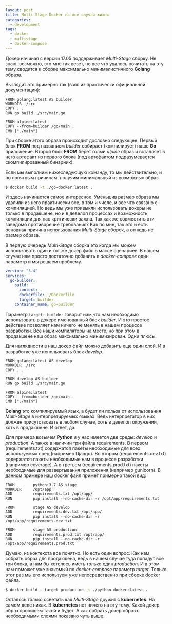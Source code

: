 ```yaml
---
layout: post
title: Multi-Stage Docker на все случаи жизни
categories:
  - development
tags:
  - docker
  - multistage
  - docker-compose
---
```


Докер начиная с версии 17.05 поддерживает *Multi-Stage* сборку. Не знаю, возможно, это мне так везет, но все что удалось почитать на эту тему сводится к сборке максимально минималистичного **Golang** образа.

Выглядит это примерно так (взял из практически официальной документации):

```docker
FROM golang:latest AS builder
WORKDIR ./src
COPY . .
RUN go build ./src/main.go

FROM alpine:latest  
COPY --from=builder /go/main .
CMD ["./main"]
```
При сборке этого образа происходит дословно следующее. Первый блок **FROM** под названием *builder* собирает (компилирует) наше **Go** приложение. Второй блок **FROM** берет голый *alpine* образ и вставляет в него артефакт из первого блока (под артефактом подразумевается скомпилированный бинарник).

Если мы выполним нижеследующую команду, то мы действительно, и по понятным причинам, получим минимальный из возможных образ.

```bash
$ docker build -t ./go-docker:latest .
```

И здесь начинается самое интересное. Уменьшив размер образа мы удалили из него практически все, в том и числе, и все что связано с компиляцией. Но ведь мы уже привыкли использовать докеры не только в продакшене, но и в девелоп процессах и возможность компиляции для нас критически важна. Так как же совместить эти заведомо противоречие требования? Как по мне, так это и есть основная причина использования *Multi-Stage* сборок, а отнюдь не размер образа.

В первую очередь *Multi-Stage* сборка это когда мы можем использовать один и тот же докер файл в массе сценариев. В нашем случае нам просто достаточно добавить в *docker-compose* один параметр и мы решаем проблему.

```yaml
version: "3.4"
services:
  go-builder:
    build:
      context: .
      dockerfile: ./Dockerfile
      target: builder
    container_name: go-builder
```

Параметр ```target: builder``` говорит нам,что нам необходимо использовать в докере именованный блок *builder*. И это простое действие позволяет нам ничего не менять в нашем процессе разработки. Все наши компиляторы на месте, но при этом в продакшене наш образ максимально минимизирован. Одни плюсы.

Для наглядности в наш докер файл можно добавить еще один слой. И в разработке уже использовать блок *develop*.

```docker
FROM golang:latest AS develop
WORKDIR ./src
COPY . .

FROM develop AS builder
RUN go build ./src/main.go

FROM alpine:latest  
COPY --from=builder /go/main .
CMD ["./main"]
```

**Golang** это компилируемый язык, а будет ли польза от использования *Multi-Stage* в интерпретируемых языках. Ведь интерпретатор в них должен присутствовать в любом случае, хоть в девелоп окружении, хоть в продакшене. И ответ, да.

Для примера возьмем **Python** и у нас имеется две среды: *develop* и *production*. А также в наличии три файла requirements. В первом (requirements.txt) содержатся пакеты необходимые для всех используемых сред (например Django). Во втором (requirements.dev.txt) содержатся пакеты необходимые нам в процессе разработки (например coverage). А в третьем (requirements.prod.txt) пакеты необходимые для развертывания приложения (например gunicorn). В данном примере наш docker файл примет примерно такой вид:

```docker
FROM        python:3.7 AS stage
WORKDIR     /opt/app
ADD         requirements.txt /opt/app/
RUN         pip install --no-cache-dir -r /opt/app/requirements.txt

FROM        stage AS develop
ADD         requirements.dev.txt /opt/app/
RUN         pip install --no-cache-dir -r /opt/app/requirements.dev.txt

FROM        stage AS production
ADD         requirements.prod.txt /opt/app/
RUN         pip install --no-cache-dir -r /opt/app/requirements.prod.txt
```

Думаю, из контекста все понятно. Но есть один вопрос. Как нам собрать образ для продакшена, ведь в нашем случае туда попадут все три блока, а нам бы хотелось иметь только один *production*. И в этом нам поможет уже знакомый по *docker-compose* параметр *target*. Только этот раз мы его используем уже непосредственно при сборке docker файла.

```bash
$ docker build — target production -t ./python-docker:latest .
```

Осталось только осветить как *Multi-Stage* дружит с **kubernetes**. На самом деле никак. В **kubernetes** нет ничего на эту тему. Какой докер образ пропишем такой и будет. А как собрать докер образ с необходимыми слоями показано чуть выше.